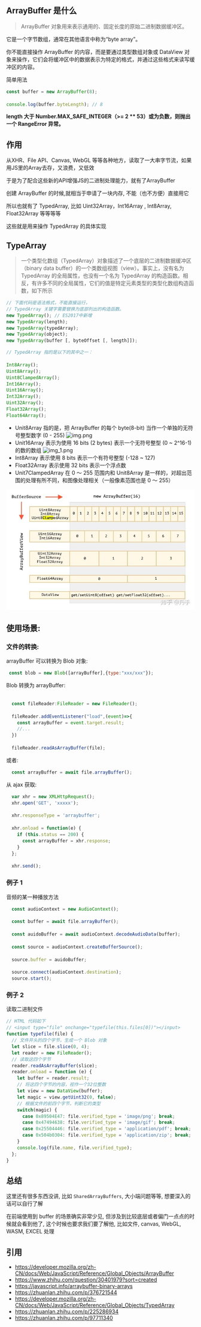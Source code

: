 ## ArrayBuffer 是什么

> ArrayBuffer 对象用来表示通用的、固定长度的原始二进制数据缓冲区。

它是一个字节数组，通常在其他语言中称为“byte array”。

你不能直接操作 ArrayBuffer 的内容，而是要通过类型数组对象或 DataView 对象来操作，它们会将缓冲区中的数据表示为特定的格式，并通过这些格式来读写缓冲区的内容。


简单用法
```js
const buffer = new ArrayBuffer(8);

console.log(buffer.byteLength); // 8
```

**length 大于 Number.MAX_SAFE_INTEGER（>= 2 ** 53）或为负数，则抛出一个  RangeError  异常。**


## 作用

从XHR、File API、Canvas, WebGL 等等各种地方，读取了一大串字节流，如果用JS里的Array去存，又浪费，又低效

于是为了配合这些新的API增强JS的二进制处理能力，就有了ArrayBuffer

创建 ArrayBuffer 的时候,就相当于申请了一块内存, 不能（也不方便）直接用它


所以也就有了 TypedArray, 比如 Uint32Array，Int16Array , Int8Array, Float32Array 等等等等

这些就是用来操作 TypedArray 的具体实现


## TypeArray

> 一个类型化数组（TypedArray）对象描述了一个底层的二进制数据缓冲区（binary data buffer）的一个类数组视图（view）。事实上，没有名为 TypedArray 的全局属性，也没有一个名为 TypedArray 的构造函数。相反，有许多不同的全局属性，它们的值是特定元素类型的类型化数组构造函数，如下所示
>
> 

```js
// 下面代码是语法格式，不能直接运行，
// TypedArray 关键字需要替换为底部列出的构造函数。
new TypedArray(); // ES2017中新增
new TypedArray(length);
new TypedArray(typedArray);
new TypedArray(object);
new TypedArray(buffer [, byteOffset [, length]]);
```


```js
// TypedArray 指的是以下的其中之一：

Int8Array();
Uint8Array();
Uint8ClampedArray();
Int16Array();
Uint16Array();
Int32Array();
Uint32Array();
Float32Array();
Float64Array();
```

- Unit8Array 指的是，把 ArrayBuffer 的每个 byte(8-bit) 当作一个单独的无符号整型数字 (0 - 255)
  ![img.png](arrayBuffer1.png)
- Unit16Array 表示为使用 16 bits (2 bytes) 表示一个无符号整型 (0 ~ 2^16-1) 的数的数组
  ![img_1.png](arrayBuffer2.png)
- Int8Array 表示使用 8 bits 表示一个有符号整型 (-128 ~ 127)
- Float32Array 表示使用 32 bits 表示一个浮点数
- Unit7ClampedArray 在 0 ～ 255 范围内和 Unit8Array 是一样的，对超出范围的处理有所不同，和图像处理相关（一般像素范围也是 0 ～ 255）

![img.png](images/arraybuffer.png)


## 使用场景:


### 文件的转换:

arrayBuffer 可以转换为 Blob 对象:

```js
 const blob = new Blob([arrayBuffer],{type:"xxx/xxx"});
```

Blob 转换为 arrayBuffer:

```js

  const fileReader:FileReader = new FileReader();

  fileReader.addEventListener("load",(event)=>{
    const arrayBuffer = event.target.result;
    //...
  })

  fileReader.readAsArrayBuffer(file);
```

或者:

```js
  const arrayBuffer = await file.arrayBuffer();
```

从 ajax 获取:

```js
  var xhr = new XMLHttpRequest();
  xhr.open('GET', 'xxxxx');

  xhr.responseType = 'arraybuffer';

  xhr.onload = function(e) {
    if (this.status == 200) {
      const arrayBuffer = xhr.response;
    }
  };

  xhr.send();

```


### 例子 1

音频的某一种播放方法

```js
  const audioContext = new AudioContext();

  const buffer = await file.arrayBuffer();

  const auidoBuffer = await audioContext.decodeAudioData(buffer);

  const source = audioContext.createBufferSource();

  source.buffer = auidoBuffer;

  source.connect(audioContext.destination);
  source.start();
```

### 例子 2

读取二进制文件

```js
// HTML 代码如下
// <input type="file" onchange="typefile(this.files[0])"></input>
function typefile(file) {
  // 文件开头的四个字节，生成一个 Blob 对象
  let slice = file.slice(0, 4);
  let reader = new FileReader();
  // 读取这四个字节
  reader.readAsArrayBuffer(slice);
  reader.onload = function (e) {
    let buffer = reader.result;
    // 将这四个字节的内容，视作一个32位整数
    let view = new DataView(buffer);
    let magic = view.getUint32(0, false);
    // 根据文件的前四个字节，判断它的类型
    switch(magic) {
      case 0x89504E47: file.verified_type = 'image/png'; break;
      case 0x47494638: file.verified_type = 'image/gif'; break;
      case 0x25504446: file.verified_type = 'application/pdf'; break;
      case 0x504b0304: file.verified_type = 'application/zip'; break;
    }
    console.log(file.name, file.verified_type);
  };
}
```

## 总结

这里还有很多东西没讲, 比如 `SharedArrayBuffers`, 大小端问题等等, 想要深入的话可以自行了解

在前端使用到 buffer 的场景确实非常少见, 但涉及到比较底层或者偏门一点点的时候就会看到他了, 这个时候也要求我们要了解他, 比如文件, canvas, WebGL, WASM, EXCEL 处理

## 引用

- https://developer.mozilla.org/zh-CN/docs/Web/JavaScript/Reference/Global_Objects/ArrayBuffer
- https://www.zhihu.com/question/30401979?sort=created
- https://javascript.info/arraybuffer-binary-arrays
- https://zhuanlan.zhihu.com/p/376721544
- https://developer.mozilla.org/zh-CN/docs/Web/JavaScript/Reference/Global_Objects/TypedArray
- https://zhuanlan.zhihu.com/p/225286934
- https://zhuanlan.zhihu.com/p/97711340
